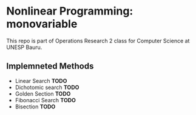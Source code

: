 

Nonlinear Programming: monovariable
===================================

This repo is part of Operations Research 2 class for Computer Science at UNESP Bauru.

Implemneted Methods
-------------------

 - Linear Search **TODO**
 - Dichotomic search **TODO**
 - Golden Section **TODO**
 - Fibonacci Search **TODO**
 - Bisection **TODO**